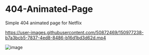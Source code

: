 # 404-Animated-Page
Simple 404 animated page for Netflix



https://user-images.githubusercontent.com/50872469/150977238-b7a3bcb5-7837-4ed8-8486-b16d1bd3d62d.mp4



![image](https://user-images.githubusercontent.com/50872469/150972667-64895bea-bcd3-4c58-a2b1-e3130004c709.png)


